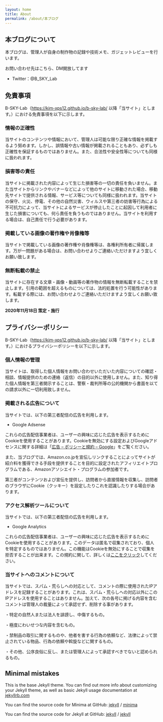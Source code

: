 ```yaml
---
layout: home
title: About
permalink: /about/本ブログ
---
```








## 本ブログについて

本ブログは、管理人が自身の制作物の記録や技術メモ、ガジェットレビューを行います。

お問い合わせ先はこちら、DM開放してます

- Twitter：@B_SKY_Lab



## 免責事項

B-SKY-Lab（https://kim-xps12.github.io/b-sky-lab/ 以降「当サイト」とします。）における免責事項を以下に示します。

### 情報の正確性

当サイトのコンテンツや情報において、管理人は可能な限り正確な情報を掲載するよう努めます。しかし、誤情報や古い情報が掲載されることもあり、必ずしも正確性を保証するものではありません。また、合法性や安全性等についても同様に扱われます。

### 損害等の責任

当サイトに掲載された内容によって生じた損害等の一切の責任を負いません。また当サイトからリンクやバナーなどによって他のサイトに移動された場合、移動先サイトで提供される情報、サービス等についても同様に扱われます。当サイトの保守、火災、停電、その他の自然災害、ウィルスや第三者の妨害等行為による不可抗力によって、当サイトによるサービスが停止したことに起因して利用者に生じた損害についても、何ら責任を負うものではありません。当サイトを利用する場合は、自己責任で行う必要があります。

### 掲載している画像の著作権や肖像権等

当サイトで掲載している画像の著作権や肖像権等は、各権利所有者に帰属します。万が一問題がある場合は、お問い合わせよりご連絡いただけますよう宜しくお願い致します。

### 無断転載の禁止

当サイトに存在する文章・画像・動画等の著作物の情報を無断転載することを禁止します。引用の範囲を超えるものについては、法的処置を行う可能性があります。転載する際には、お問い合わせよりご連絡いただけますよう宜しくお願い致します。



**2020年11月18日 策定・施行**





## プライバシーポリシー

B-SKY-Lab（https://kim-xps12.github.io/b-sky-lab/ 以降「当サイト」とします。）におけるプライバシーポリシーを以下に示します。

### 個人情報の管理

当サイトは、取得した個人情報をお問い合わせいただいた内容についての確認・相談、情報提供のための連絡（返信）の目的以外に使用しません。また、知り得た個人情報を第三者開示することは、警察・裁判所等の公的機関から書面を以ての請求以外に一切利用致しません。

### 掲載される広告について

当サイトでは、以下の第三者配信の広告を利用します。

- Google Adsense

これらの広告配信事業者は、ユーザーの興味に応じた広告を表示するためにCookieを使用することがあります。Cookieを無効にする設定およびGoogleアドセンスに関する詳細は「[広告 – ポリシーと規約 – Google](https://www.google.co.jp/policies/technologies/ads/)」をご覧ください。

また、当ブログでは、Amazon.co.jpを宣伝しリンクすることによってサイトが紹介料を獲得できる手段を提供することを目的に設定されたアフィリエイトプログラムである、Amazonアソシエイト・プログラムの参加者です。

第三者がコンテンツおよび宣伝を提供し、訪問者から直接情報を収集し、訪問者のブラウザにCookie（クッキー）を設定したりこれを認識したりする場合があります。

### アクセス解析ツールについて

当サイトでは、以下の第三者配信の広告を利用します。

- Google Analytics

これらの広告配信事業者は、ユーザーの興味に応じた広告を表示するためにCookieを使用することがあります。このデータは匿名で収集されており、個人を特定するものではありません。この機能はCookieを無効にすることで収集を拒否することが出来ます。この規約に関して、詳しくは[ここをクリック](https://www.google.com/analytics/terms/jp.html)してください。

### 当サイトへのコメントについて

当サイトでは、スパム・荒らしへの対応として、コメントの際に使用されたIPアドレスを記録することがあります。これは、スパム・荒らしへの対応以外にこのIPアドレスを使用することはありません。加えて、次の各号に掲げる内容を含むコメントは管理人の裁量によって承認せず、削除する事があります。

・特定の自然人または法人を誹謗し、中傷するもの。

・極度にわいせつな内容を含むもの。

・禁制品の取引に関するものや、他者を害する行為の依頼など、法律によって禁止されている物品、行為の依頼や斡旋などに関するもの。

・その他、公序良俗に反し、または管理人によって承認すべきでないと認められるもの。

## Minimal mistakes

This is the base Jekyll theme. You can find out more info about customizing your Jekyll theme, as well as basic Jekyll usage documentation at [jekyllrb.com](https://jekyllrb.com/)

You can find the source code for Minima at GitHub:
[jekyll][jekyll-organization] /
[minima](https://github.com/jekyll/minima)

You can find the source code for Jekyll at GitHub:
[jekyll][jekyll-organization] /
[jekyll](https://github.com/jekyll/jekyll)


[jekyll-organization]: https://github.com/jekyll
